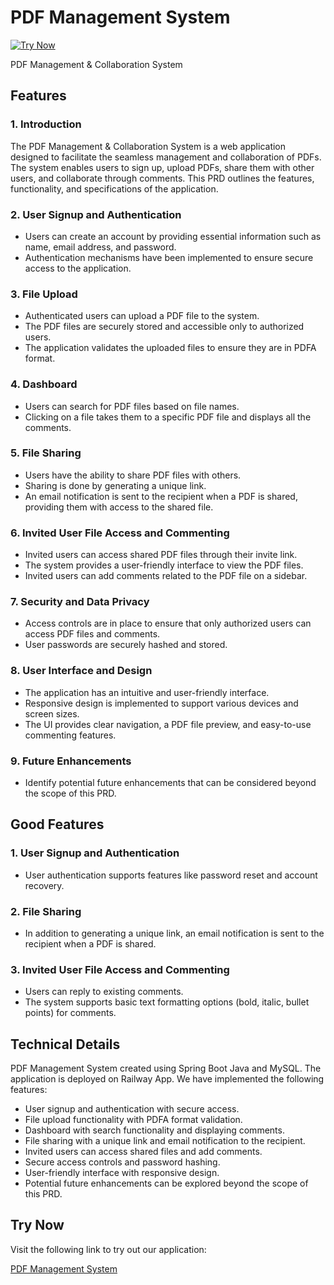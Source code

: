 # PDF Management System
[![Try Now](https://img.shields.io/badge/Try%20Now-Click%20Here-blue)](https://pdfmanagmentsystem-production.up.railway.app/)

PDF Management & Collaboration System

## Features

### 1. Introduction
The PDF Management & Collaboration System is a web application designed to facilitate the seamless management and collaboration of PDFs. The system enables users to sign up, upload PDFs, share them with other users, and collaborate through comments. This PRD outlines the features, functionality, and specifications of the application.

### 2. User Signup and Authentication
- Users can create an account by providing essential information such as name, email address, and password.
- Authentication mechanisms have been implemented to ensure secure access to the application.

### 3. File Upload
- Authenticated users can upload a PDF file to the system.
- The PDF files are securely stored and accessible only to authorized users.
- The application validates the uploaded files to ensure they are in PDFA format.

### 4. Dashboard
- Users can search for PDF files based on file names.
- Clicking on a file takes them to a specific PDF file and displays all the comments.

### 5. File Sharing
- Users have the ability to share PDF files with others.
- Sharing is done by generating a unique link.
- An email notification is sent to the recipient when a PDF is shared, providing them with access to the shared file.

### 6. Invited User File Access and Commenting
- Invited users can access shared PDF files through their invite link.
- The system provides a user-friendly interface to view the PDF files.
- Invited users can add comments related to the PDF file on a sidebar.

### 7. Security and Data Privacy
- Access controls are in place to ensure that only authorized users can access PDF files and comments.
- User passwords are securely hashed and stored.

### 8. User Interface and Design
- The application has an intuitive and user-friendly interface.
- Responsive design is implemented to support various devices and screen sizes.
- The UI provides clear navigation, a PDF file preview, and easy-to-use commenting features.

### 9. Future Enhancements
- Identify potential future enhancements that can be considered beyond the scope of this PRD.

## Good Features

### 1. User Signup and Authentication
- User authentication supports features like password reset and account recovery.

### 2. File Sharing
- In addition to generating a unique link, an email notification is sent to the recipient when a PDF is shared.

### 3. Invited User File Access and Commenting
- Users can reply to existing comments.
- The system supports basic text formatting options (bold, italic, bullet points) for comments.

## Technical Details

PDF Management System created using Spring Boot Java and MySQL. The application is deployed on Railway App. We have implemented the following features:

- User signup and authentication with secure access.
- File upload functionality with PDFA format validation.
- Dashboard with search functionality and displaying comments.
- File sharing with a unique link and email notification to the recipient.
- Invited users can access shared files and add comments.
- Secure access controls and password hashing.
- User-friendly interface with responsive design.
- Potential future enhancements can be explored beyond the scope of this PRD.

## Try Now

Visit the following link to try out our application:

[PDF Management System](https://pdfmanagmentsystem-production.up.railway.app/)
